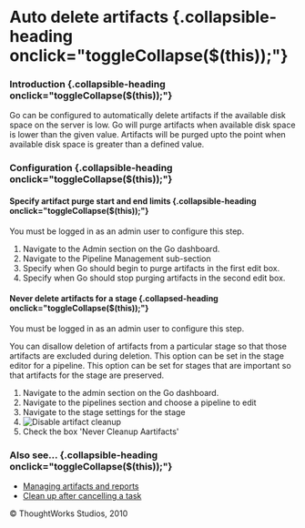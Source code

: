 
 

Auto delete artifacts {.collapsible-heading onclick="toggleCollapse($(this));"}
=====================

### Introduction {.collapsible-heading onclick="toggleCollapse($(this));"}

Go can be configured to automatically delete artifacts if the available
disk space on the server is low. Go will purge artifacts when available
disk space is lower than the given value. Artifacts will be purged upto
the point when available disk space is greater than a defined value.

### Configuration {.collapsible-heading onclick="toggleCollapse($(this));"}

#### Specify artifact purge start and end limits {.collapsible-heading onclick="toggleCollapse($(this));"}

You must be logged in as an admin user to configure this step.

1.  Navigate to the Admin section on the Go dashboard.
2.  Navigate to the Pipeline Management sub-section
3.  Specify when Go should begin to purge artifacts in the first edit
    box.
4.  Specify when Go should stop purging artifacts in the second edit
    box.

#### Never delete artifacts for a stage {.collapsed-heading onclick="toggleCollapse($(this));"}

You must be logged in as an admin user to configure this step.

You can disallow deletion of artifacts from a particular stage so that
those artifacts are excluded during deletion. This option can be set in
the stage editor for a pipeline. This option can be set for stages that
are important so that artifacts for the stage are preserved.

1.  Navigate to the admin section on the Go dashboard.
2.  Navigate to the pipelines section and choose a pipeline to edit
3.  Navigate to the stage settings for the stage
4.  ![Disable artifact
    cleanup](../resources/images/cruise/admin/artifact_disable_stage.png)
5.  Check the box 'Never Cleanup Aartifacts'

### Also see... {.collapsible-heading onclick="toggleCollapse($(this));"}

-   [Managing artifacts and
    reports](../configuration/managing_artifacts_and_reports.html)
-   [Clean up after cancelling a task](dev_clean_up_when_cancel.html)





© ThoughtWorks Studios, 2010

